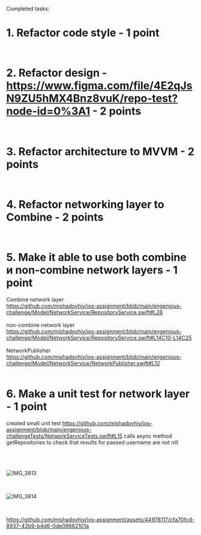 Completed tasks:<br>
# 1. Refactor code style - 1 point<br><br>
# 2. Refactor design - https://www.figma.com/file/4E2qJsN9ZU5hMX4Bnz8vuK/repo-test?node-id=0%3A1 - 2 points<br><br>
# 3. Refactor architecture to MVVM - 2 points<br><br>
# 4. Refactor networking layer to Combine - 2 points<br><br>
# 5. Make it able to use both combine и non-combine network layers - 1 point<br>
Combine network layer<br>
https://github.com/mishadovhiy/ios-assignment/blob/main/engenious-challenge/Model/NetworkService/RepositoryService.swift#L26 
<br><br>
non-combine network layer<br>
https://github.com/mishadovhiy/ios-assignment/blob/main/engenious-challenge/Model/NetworkService/RepositoryService.swift#L14C10-L14C25
<br><br>
NetworkPublisher<br>
https://github.com/mishadovhiy/ios-assignment/blob/main/engenious-challenge/Model/NetworkService/NetworkPublisher.swift#L12
<br><br>
# 6. Make a unit test for network layer - 1 point
created small unit test
https://github.com/mishadovhiy/ios-assignment/blob/main/engenious-challengeTests/NetworkServiceTests.swift#L15
calls async method getRepositories to check that results for passed username are not nill 


<br><br><br>
![IMG_3813](https://github.com/mishadovhiy/ios-assignment/assets/44978117/8de6ca0e-7c5c-4ec2-82a3-d81ef552fb49)

<br>

![IMG_3814](https://github.com/mishadovhiy/ios-assignment/assets/44978117/058b37cc-bf76-47db-95e6-f79a462ee14c)

<br>


https://github.com/mishadovhiy/ios-assignment/assets/44978117/cfa70fcd-8937-42b9-b4d6-0de09662101a

